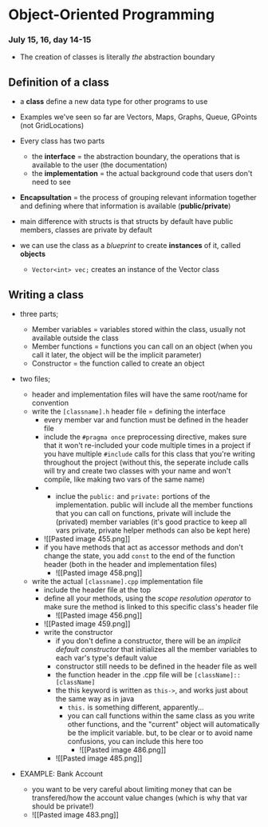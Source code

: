 # Object-Oriented Programming
### July 15, 16, day 14-15

- The creation of classes is literally *the* abstraction boundary

## Definition of a class
- a **class** define a new data type for other programs to use
- Examples we've seen so far are Vectors, Maps, Graphs, Queue, GPoints (not GridLocations)
- Every class has two parts
	- the **interface** = the abstraction boundary, the operations that is available to the user (the documentation)
	- the **implementation** = the actual background code that users don't need to see
- **Encapsultation** = the process of grouping relevant information together and defining where that information is available (**public/private**)

- main difference with structs is that structs by default have public members, classes are private by default

- we can use the class as a *blueprint* to create **instances** of it, called **objects**
	- `Vector<int> vec;` creates an instance of the Vector class

## Writing a class
- three parts;
	- Member variables = variables stored within the class, usually not available outside the class
	- Member functions = functions you can call on an object (when you call it later, the object will be the implicit parameter)
	- Constructor = the function called to create an object
- two files;
	- header and implementation files will have the same root/name for convention
	- write the `[classname].h` header file = defining the interface
		- every member var and function must be defined in the header file
		- include the `#pragma once`	preprocessing directive, makes sure that it won't re-included your code multiple times in a project if you have multiple `#include` calls for this class that you're writing throughout the project (without this, the seperate include calls will try and create two classes with your name and won't compile, like making two vars of the same name) 
		- - inclue the `public:` and `private:` portions of the implementation. public will include all the member functions that you can call on functions, private will include the (privated) member variables (it's good practice to keep all vars private, private helper methods can also be kept here)
		- ![[Pasted image 455.png]]
		- if you have methods that act as accessor methods and don't change the state, you add `const` to the end of the function header (both in the header and implementation files)
			- ![[Pasted image 458.png]]
	- write the actual `[classname].cpp` implementation file
		- include the header file at the top
		- define all your methods, using the *scope resolution operator* to make sure the method is linked to this specific class's header file
			- ![[Pasted image 456.png]]
		- ![[Pasted image 459.png]]
		- write the constructor
			- if you don't define a constructor, there will be an *implicit default constructor* that initializes all the member variables to each var's type's default value
			- constructor still needs to be defined in the header file as well
			- the function header in the .cpp file will be `[className]::[className]`
			- the this keyword is written as `this->`, and works just about the same way as in java
				- `this.` is something different, apparently...
				- you can call functions within the same class as you write other functions, and the "current" object will automatically be the implicit variable. but, to be clear or to avoid name confusions, you can include this here too
					- ![[Pasted image 486.png]] 
			- ![[Pasted image 485.png]]
		
- EXAMPLE: Bank Account
	- you want to be very careful about limiting money that can be transfered/how the account value changes (which is why that var should be private!)
	- ![[Pasted image 483.png]]















